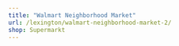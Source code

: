```yaml
---
title: "Walmart Neighborhood Market"
url: /lexington/walmart-neighborhood-market-2/
shop: Supermarkt
---
```

